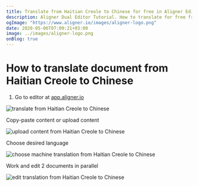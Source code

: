 ```yaml
---
title: Translate from Haitian Creole to Chinese for free in Aligner Editor
description: Aligner Dual Editor Tutorial. How to translate for free from Haitian Creole to Chinese. Aligner is multilingual document management platform. 
ogImage: "https://www.aligner.io/images/aligner-logo.png"
date: 2020-05-06T07:09:21+03:00
image: ../images/aligner-logo.png
onBlog: true
---
```


# How to translate document from Haitian Creole to Chinese

1. Go to editor at [app.aligner.io](https://app.aligner.io "Aligner App web page")

![translate from Haitian Creole to Chinese](../aligner-blank-editor.png "translate from Haitian Creole to Chinese")

Copy-paste content or upload content

![upload content from Haitian Creole to Chinese](../aligner-uploaded-document.png "upload content from Haitian Creole to Chinese")

Choose desired language

![choose machine translation from Haitian Creole to Chinese](../aligner-language-dropdown.png "choose machine translation from Haitian Creole to Chinese")

Work and edit 2 documents in parallel

![edit translation from Haitian Creole to Chinese](../aligner-double-sitded-editor.png "edit translation from Haitian Creole to Chinese")

